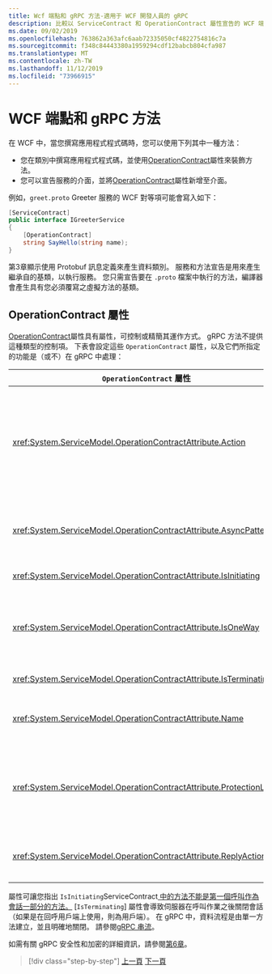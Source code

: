 ```yaml
---
title: Wcf 端點和 gRPC 方法-適用于 WCF 開發人員的 gRPC
description: 比較以 ServiceContract 和 OperationContract 屬性宣告的 WCF 端點，以及 Protobuf 中宣告的 gRPC 方法
ms.date: 09/02/2019
ms.openlocfilehash: 763862a363afc6aab72335050cf4822754816c7a
ms.sourcegitcommit: f348c84443380a1959294cdf12babcb804cfa987
ms.translationtype: MT
ms.contentlocale: zh-TW
ms.lasthandoff: 11/12/2019
ms.locfileid: "73966915"
---
```

# <a name="wcf-endpoints-and-grpc-methods"></a>WCF 端點和 gRPC 方法

在 WCF 中，當您撰寫應用程式程式碼時，您可以使用下列其中一種方法：

- 您在類別中撰寫應用程式程式碼，並使用[OperationContract](xref:System.ServiceModel.OperationContractAttribute)屬性來裝飾方法。
- 您可以宣告服務的介面，並將[OperationContract](xref:System.ServiceModel.OperationContractAttribute)屬性新增至介面。

例如，`greet.proto` Greeter 服務的 WCF 對等項可能會寫入如下：

```csharp
[ServiceContract]
public interface IGreeterService
{
    [OperationContract]
    string SayHello(string name);
}
```

第3章顯示使用 Protobuf 訊息定義來產生資料類別。 服務和方法宣告是用來產生繼承自的基類，以執行服務。 您只需宣告要在 `.proto` 檔案中執行的方法，編譯器會產生具有您必須覆寫之虛擬方法的基類。

## <a name="operationcontract-properties"></a>OperationContract 屬性

[OperationContract](xref:System.ServiceModel.OperationContractAttribute)屬性具有屬性，可控制或精簡其運作方式。 gRPC 方法不提供這種類型的控制項。 下表會設定這些 `OperationContract` 屬性，以及它們所指定的功能是（或不）在 gRPC 中處理：

| `OperationContract` 屬性 | gRPC                                             |
| ---------------------------- | ------------------------------------------------ |
| <xref:System.ServiceModel.OperationContractAttribute.Action>             | 識別作業的 URI。 gRPC 會使用 `.proto` 檔案中 `package`、`service` 和 `rpc` 的名稱。 |
| <xref:System.ServiceModel.OperationContractAttribute.AsyncPattern>       | 所有的 gRPC 服務方法都會傳回 `Task` 物件。 |
| <xref:System.ServiceModel.OperationContractAttribute.IsInitiating>       | 請參閱下列注意事項。 |
| <xref:System.ServiceModel.OperationContractAttribute.IsOneWay>           | 單向 gRPC 方法會傳回 `Empty` 結果，或使用用戶端串流。 |
| <xref:System.ServiceModel.OperationContractAttribute.IsTerminating>      | 請參閱下列注意事項。 |
| <xref:System.ServiceModel.OperationContractAttribute.Name>               | SOAP 相關，在 gRPC 中沒有意義。 |
| <xref:System.ServiceModel.OperationContractAttribute.ProtectionLevel>    | 無訊息加密;在傳輸層處理的網路加密（TLS over HTTP/2）。 |
| <xref:System.ServiceModel.OperationContractAttribute.ReplyAction>        | SOAP 相關，在 gRPC 中沒有意義。 |

屬性可讓您指出 `IsInitiating`ServiceContract[ 中的方法不能是第一個呼叫作為會話一部分的方法。](xref:System.ServiceModel.ServiceContractAttribute) [`IsTerminating`] 屬性會導致伺服器在呼叫作業之後關閉會話（如果是在回呼用戶端上使用，則為用戶端）。 在 gRPC 中，資料流程是由單一方法建立，並且明確地關閉。 請參閱[gRPC 串流](rpc-types.md#grpc-streaming)。

如需有關 gRPC 安全性和加密的詳細資訊，請參閱[第6章](security.md)。

>[!div class="step-by-step"]
>[上一頁](wcf-services-to-grpc-comparison.md)
>[下一頁](wcf-bindings.md)
